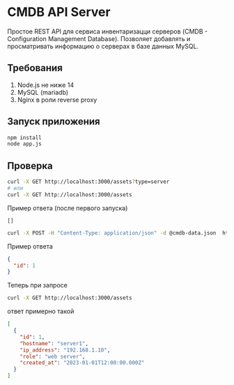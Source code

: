 # CMDB API Server
Простое REST API для сервиса инвентаризацци серверов (CMDB - Configuration Management Database). Позволяет добавлять и просматривать информацию о серверах в базе данных MySQL.

## Требования
1) Node.js не ниже 14
2) MySQL (mariadb) 
3) Nginx в роли reverse proxy

## Запуск приложения
```bash
npm install
node app.js
```
## Проверка
```bash
curl -X GET http://localhost:3000/assets?type=server
# или
curl -X GET http://localhost:3000/assets
```
Пример ответа (после первого запуска)
```
[]
```
```bash
curl -X POST -H "Content-Type: application/json" -d @cmdb-data.json  http://localhost:3000/asset
```
Пример ответа
```json
{
  "id": 1
}
```
Теперь при запросе
```bash
curl -X GET http://localhost:3000/assets
```
ответ примерно такой
```json
[
  {
    "id": 1,
    "hostname": "server1",
    "ip_address": "192.168.1.10",
    "role": "web server",
    "created_at": "2023-01-01T12:00:00.000Z"
  }
]
```
